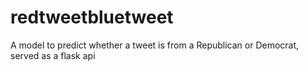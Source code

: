 # redtweetbluetweet

A model to predict whether a tweet is from a Republican or Democrat, served as a flask api
